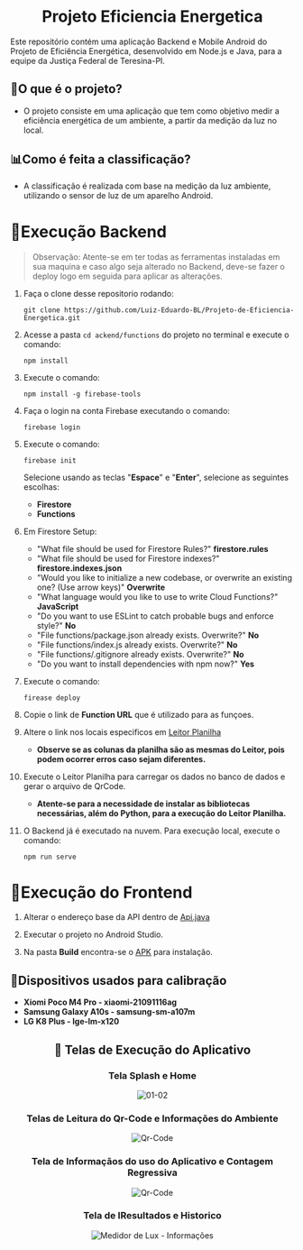 <center> 
    <h1>Projeto Eficiencia Energetica</h1>
</center>

Este repositório contém uma aplicação Backend e Mobile Android do Projeto de Eficiência Energética, desenvolvido em Node.js e Java, para a equipe da Justiça Federal de Teresina-PI.

## 🔋O que é o projeto?
* O projeto consiste em uma aplicação que tem como objetivo medir a eficiência energética de um ambiente, a partir da medição da luz no local.

## 📊Como é feita a classificação?
* A classificação é realizada com base na medição da luz ambiente, utilizando o sensor de luz de um aparelho Android.

# 🚀Execução Backend

> Observação: Atente-se em ter todas as ferramentas instaladas em sua maquina e caso algo seja alterado no Backend, deve-se fazer o deploy logo em seguida para aplicar as alterações.

1. Faça o clone desse repositorio rodando: <p>
```git clone https://github.com/Luiz-Eduardo-BL/Projeto-de-Eficiencia-Energetica.git``` </p>

2. Acesse a pasta ```cd ackend/functions``` do projeto no terminal e execute o comando: <p>
```npm install``` </p>

3. Execute o comando: <p>
```npm install -g firebase-tools``` </p>

4. Faça o login na conta Firebase executando o comando: <p>
```firebase login``` </p>

5. Execute o comando: <p>
```firebase init``` </p>
    Selecione usando as teclas "**Espace**" e "**Enter**", selecione as seguintes escolhas:
    * **Firestore**
    * **Functions**

6. Em Firestore Setup:
    * "What file should be used for Firestore Rules?" **firestore.rules**
    * "What file should be used for Firestore indexes?" **firestore.indexes.json**
    * "Would you like to initialize a new codebase, or overwrite an existing one? (Use arrow keys)" **Overwrite**
    * "What language would you like to use to write Cloud Functions?" **JavaScript**
    * "Do you want to use ESLint to catch probable bugs and enforce style?" **No**
    * "File functions/package.json already exists. Overwrite?" **No**
    * "File functions/index.js already exists. Overwrite?" **No**
    * "File functions/.gitignore already exists. Overwrite?" **No**
    * "Do you want to install dependencies with npm now?" **Yes**

7. Execute o comando: <p>
```firease deploy``` </p>

8. Copie o link de **Function URL** que é utilizado para as funçoes.

9. Altere o link nos locais especificos em [Leitor Planilha](/outros/leitorPLANILHA-JT.ipynb)
    * **Observe se as colunas da planilha são as mesmas do Leitor, pois podem ocorrer erros caso sejam diferentes.**

10. Execute o Leitor Planilha para carregar os dados no banco de dados e gerar o arquivo de QrCode.
    * **Atente-se para a necessidade de instalar as bibliotecas necessárias, além do Python, para a execução do Leitor Planilha.**

11. O Backend já é executado na nuvem. Para execução local, execute o comando: <p>
```npm run serve``` </p>

# 🚀Execução do Frontend

1. Alterar o endereço base da API dentro de [Api.java](/frontend/LuxMeter/app/src/main/java/moe/feo/luxmeter/Api.java)

2. Executar o projeto no Android Studio.

3. Na pasta **Build** encontra-se o [APK](/Build/Projeto-Eficiencia-Energetica.apk) para instalação.


## 📱Dispositivos usados para calibração

<ul>
    <li> <strong> Xiomi Poco M4 Pro - xiaomi-21091116ag </strong> </li>
    <li> <strong> Samsung Galaxy A10s - samsung-sm-a107m </strong> </li>
    <li> <strong> LG K8 Plus - lge-lm-x120 </strong> </li>
</ul>

<center>

## 📲 Telas de Execução do Aplicativo

### Tela Splash e Home

![01-02](outros/screenshots/1.png)


### Telas de Leitura do Qr-Code e Informações do Ambiente

![Qr-Code](outros/screenshots/3.png)

### Tela de Informaçãos do uso do Aplicativo e Contagem Regressiva

![Qr-Code](outros/screenshots/4.png)

### Tela de IResultados e Historico

![Medidor de Lux - Informações](outros/screenshots/5.png)

</center>